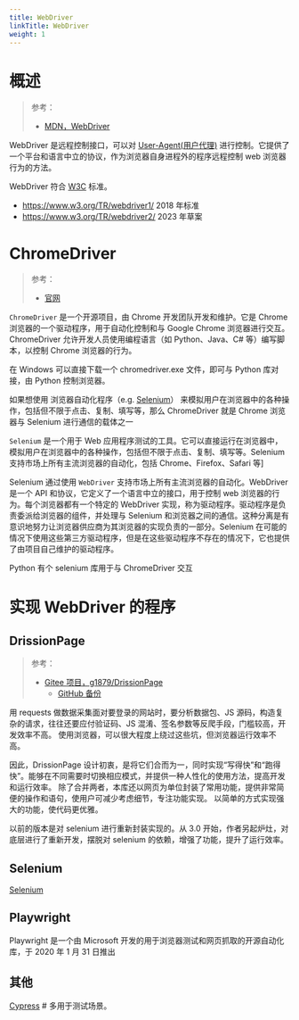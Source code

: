 ```yaml
---
title: WebDriver
linkTitle: WebDriver
weight: 1
---
```


# 概述

> 参考：
>
> - [MDN，WebDriver](https://developer.mozilla.org/en-US/docs/Web/WebDriver)

WebDriver 是远程控制接口，可以对 [User-Agent(用户代理)](/docs/Web/Glossary.md#User-Agent) 进行控制。它提供了一个平台和语言中立的协议，作为浏览器自身进程外的程序远程控制 web 浏览器行为的方法。

WebDriver 符合 [W3C](/docs/Standard/Internet/W3C.md) 标准。

- https://www.w3.org/TR/webdriver1/ 2018 年标准
- https://www.w3.org/TR/webdriver2/ 2023 年草案

# ChromeDriver

> 参考：
>
> - [官网](https://chromedriver.chromium.org/)

`ChromeDriver` 是一个开源项目，由 Chrome 开发团队开发和维护。它是 Chrome 浏览器的一个驱动程序，用于自动化控制和与 Google Chrome 浏览器进行交互。ChromeDriver 允许开发人员使用编程语言（如 Python、Java、C# 等）编写脚本，以控制 Chrome 浏览器的行为。

在 Windows 可以直接下载一个 chromedriver.exe 文件，即可与 Python 库对接，由 Python 控制浏览器。

如果想使用 浏览器自动化程序（e.g. [Selenium](/docs/Web/WebDriver/Selenium.md)） 来模拟用户在浏览器中的各种操作，包括但不限于点击、复制、填写等，那么 ChromeDriver 就是 Chrome 浏览器与 Selenium 进行通信的载体之一

`Selenium` 是一个用于 Web 应用程序测试的工具。它可以直接运行在浏览器中，模拟用户在浏览器中的各种操作，包括但不限于点击、复制、填写等。Selenium 支持市场上所有主流浏览器的自动化，包括 Chrome、Firefox、Safari 等]

Selenium 通过使用 `WebDriver` 支持市场上所有主流浏览器的自动化。WebDriver 是一个 API 和协议，它定义了一个语言中立的接口，用于控制 web 浏览器的行为。每个浏览器都有一个特定的 WebDriver 实现，称为驱动程序。驱动程序是负责委派给浏览器的组件，并处理与 Selenium 和浏览器之间的通信。这种分离是有意识地努力让浏览器供应商为其浏览器的实现负责的一部分。Selenium 在可能的情况下使用这些第三方驱动程序，但是在这些驱动程序不存在的情况下，它也提供了由项目自己维护的驱动程序。

Python 有个 selenium 库用于与 ChromeDriver 交互

# 实现 WebDriver 的程序

## DrissionPage

> 参考：
>
> - [Gitee 项目，g1879/DrissionPage](https://gitee.com/g1879/DrissionPage)
>   - [GitHub 备份](https://github.com/g1879/DrissionPage)

用 requests 做数据采集面对要登录的网站时，要分析数据包、JS 源码，构造复杂的请求，往往还要应付验证码、JS 混淆、签名参数等反爬手段，门槛较高，开发效率不高。 使用浏览器，可以很大程度上绕过这些坑，但浏览器运行效率不高。

因此，DrissionPage 设计初衷，是将它们合而为一，同时实现“写得快”和“跑得快”。能够在不同需要时切换相应模式，并提供一种人性化的使用方法，提高开发和运行效率。  除了合并两者，本库还以网页为单位封装了常用功能，提供非常简便的操作和语句，使用户可减少考虑细节，专注功能实现。 以简单的方式实现强大的功能，使代码更优雅。

以前的版本是对 selenium 进行重新封装实现的。从 3.0 开始，作者另起炉灶，对底层进行了重新开发，摆脱对 selenium 的依赖，增强了功能，提升了运行效率。

## Selenium

[Selenium](/docs/Web/WebDriver/Selenium.md)

## Playwright

Playwright 是一个由 Microsoft 开发的用于浏览器测试和网页抓取的开源自动化库，于 2020 年 1 月 31 日推出

## 其他

[Cypress](https://github.com/cypress-io/cypress) # 多用于测试场景。
